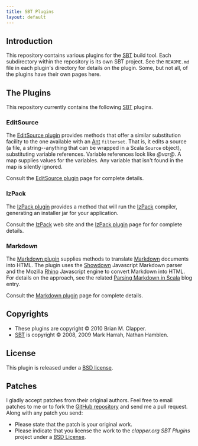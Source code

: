 ```yaml
---
title: SBT Plugins
layout: default
---
```


## Introduction

This repository contains various plugins for the [SBT][] build tool. Each
subdirectory within the repository is its own SBT project. See the `README.md`
file in each plugin's directory for details on the plugin. Some, but not all,
of the plugins have their own pages here.

[SBT]: http://code.google.com/p/simple-build-tool/

## The Plugins

This repository currently contains the following [SBT][] plugins.

### EditSource

The [EditSource plugin][] provides methods that offer a similar
substitution facility to the one available with an [Ant][] `filterset`.
That is, it edits a source (a file, a string--anything that can be wrapped
in a Scala `Source` object), substituting variable references. Variable
references look like _@var@_. A map supplies values for the variables. Any
variable that isn't found in the map is silently ignored.

Consult the [EditSource plugin][] page for complete details.

[Ant]: http://ant.apache.org/
[EditSource plugin]: editsource.html

### IzPack

The [IzPack plugin][] provides a method that will run the [IzPack][]
compiler, generating an installer jar for your application.

Consult the [IzPack][] web site and the [IzPack plugin][] page for
for complete details.

[IzPack Plugin]: izpack.html
[IzPack]: http://izpack.org/

### Markdown

The [Markdown plugin][] supplies methods to translate [Markdown][]
documents into HTML. The plugin uses the [Showdown][] Javascript Markdown
parser and the Mozilla [Rhino][] Javascript engine to convert Markdown into
HTML. For details on the approach, see the related
[Parsing Markdown in Scala][] blog entry.

Consult the [Markdown plugin][] page for complete details.

[Markdown plugin]: markdown.html
[Markdown]: http://daringfireball.net/projects/markdown/
[Showdown]: http://attacklab.net/showdown/
[Rhino]: http://www.mozilla.org/rhino/
[Parsing Markdown in Scala]: http://brizzled.clapper.org/id/98

## Copyrights

* These plugins are copyright &copy; 2010 Brian M. Clapper.
* [SBT][] is copyright &copy; 2008, 2009 Mark Harrah, Nathan Hamblen.

## License

This plugin is released under a [BSD license][].

## Patches

I gladly accept patches from their original authors. Feel free to email
patches to me or to fork the [GitHub repository][] and send me a pull
request. Along with any patch you send:

* Please state that the patch is your original work.
* Please indicate that you license the work to the *clapper.org SBT
  Plugins* project under a [BSD License][].

[GitHub repository]: http://github.com/bmc/sbt-plugins
[BSD license]: license.html


